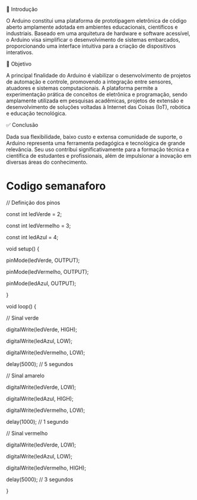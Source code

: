 📘 Introdução

O Arduino constitui uma plataforma de prototipagem eletrônica de código aberto amplamente adotada em ambientes educacionais, científicos e industriais. Baseado em uma arquitetura de hardware e software acessível, o Arduino visa simplificar o desenvolvimento de sistemas embarcados, proporcionando uma interface intuitiva para a criação de dispositivos interativos.

🎯 Objetivo

A principal finalidade do Arduino é viabilizar o desenvolvimento de projetos de automação e controle, promovendo a integração entre sensores, atuadores e sistemas computacionais. A plataforma permite a experimentação prática de conceitos de eletrônica e programação, sendo amplamente utilizada em pesquisas acadêmicas, projetos de extensão e desenvolvimento de soluções voltadas à Internet das Coisas (IoT), robótica e educação tecnológica.

✅ Conclusão

Dada sua flexibilidade, baixo custo e extensa comunidade de suporte, o Arduino representa uma ferramenta pedagógica e tecnológica de grande relevância. Seu uso contribui significativamente para a formação técnica e científica de estudantes e profissionais, além de impulsionar a inovação em diversas áreas do conhecimento.

# Codigo semanaforo

// Definição dos pinos

const int ledVerde = 2;

const int ledVermelho = 3;

const int ledAzul = 4;

void setup() {

  pinMode(ledVerde, OUTPUT);
  
  pinMode(ledVermelho, OUTPUT);
  
  pinMode(ledAzul, OUTPUT);
  
}

void loop() {

  // Sinal verde 
  
  digitalWrite(ledVerde, HIGH);
  
  digitalWrite(ledAzul, LOW);
  
  digitalWrite(ledVermelho, LOW);
  
  delay(5000); // 5 segundos

  // Sinal amarelo 
  
  digitalWrite(ledVerde, LOW);
  
  digitalWrite(ledAzul, HIGH);
  
  digitalWrite(ledVermelho, LOW);
  
  delay(1000); // 1 segundo

  // Sinal vermelho
  
  digitalWrite(ledVerde, LOW);
  
  digitalWrite(ledAzul, LOW);
  
  digitalWrite(ledVermelho, HIGH);
  
  delay(5000); // 3 segundos
  
}
